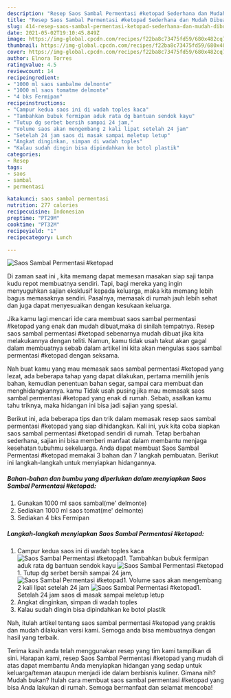 ```yaml
---
description: "Resep Saos Sambal Permentasi #ketopad Sederhana dan Mudah Dibuat"
title: "Resep Saos Sambal Permentasi #ketopad Sederhana dan Mudah Dibuat"
slug: 414-resep-saos-sambal-permentasi-ketopad-sederhana-dan-mudah-dibuat
date: 2021-05-02T19:10:45.849Z
image: https://img-global.cpcdn.com/recipes/f22ba8c73475fd59/680x482cq70/saos-sambal-permentasi-ketopad-foto-resep-utama.jpg
thumbnail: https://img-global.cpcdn.com/recipes/f22ba8c73475fd59/680x482cq70/saos-sambal-permentasi-ketopad-foto-resep-utama.jpg
cover: https://img-global.cpcdn.com/recipes/f22ba8c73475fd59/680x482cq70/saos-sambal-permentasi-ketopad-foto-resep-utama.jpg
author: Elnora Torres
ratingvalue: 4.5
reviewcount: 14
recipeingredient:
- "1000 ml saos sambalme delmonte"
- "1000 ml saos tomatme delmonte"
- "4 bks Fermipan"
recipeinstructions:
- "Campur kedua saos ini di wadah toples kaca"
- "Tambahkan bubuk fermipan aduk rata dg bantuan sendok kayu"
- "Tutup dg serbet bersih sampai 24 jam,"
- "Volume saos akan mengembang 2 kali lipat setelah 24 jam"
- "Setelah 24 jam saos di masak sampai meletup letup"
- "Angkat dinginkan, simpan di wadah toples"
- "Kalau sudah dingin bisa dipindahkan ke botol plastik"
categories:
- Resep
tags:
- saos
- sambal
- permentasi

katakunci: saos sambal permentasi 
nutrition: 277 calories
recipecuisine: Indonesian
preptime: "PT29M"
cooktime: "PT32M"
recipeyield: "1"
recipecategory: Lunch

---
```



![Saos Sambal Permentasi #ketopad](https://img-global.cpcdn.com/recipes/f22ba8c73475fd59/680x482cq70/saos-sambal-permentasi-ketopad-foto-resep-utama.jpg)

Di zaman  saat ini , kita memang dapat memesan masakan siap saji tanpa kudu repot membuatnya sendiri. Tapi, bagi mereka yang ingin menyuguhkan sajian eksklusif kepada keluarga, maka kita memang lebih bagus memasaknya sendiri. Pasalnya, memasak di rumah jauh lebih sehat dan juga dapat menyesuaikan dengan kesukaan keluarga.

Jika kamu lagi mencari ide cara membuat saos sambal permentasi #ketopad yang enak dan mudah dibuat,maka di sinilah tempatnya. Resep saos sambal permentasi #ketopad  sebenarnya mudah dibuat jika kita melakukannya dengan teliti. Namun, kamu tidak usah takut akan gagal dalam membuatnya 
sebab dalam artikel ini kita akan mengulas saos sambal permentasi #ketopad dengan seksama.  



Nah buat kamu yang mau memasak saos sambal permentasi #ketopad yang lezat, ada beberapa tahap yang dapat dilakukan, pertama memilih jenis bahan, kemudian penentuan bahan segar, sampai cara membuat dan menghidangkannya. kamu Tidak usah pusing jika mau memasak saos sambal permentasi #ketopad yang enak di rumah. Sebab, asalkan kamu  tahu triknya, maka hidangan ini bisa jadi sajian yang spesial.

Berikut ini, ada beberapa tips dan trik dalam memasak resep saos sambal permentasi #ketopad yang siap dihidangkan. Kali ini, yuk kita coba siapkan saos sambal permentasi #ketopad sendiri di rumah. Tetap berbahan sederhana, sajian ini bisa memberi manfaat dalam membantu menjaga kesehatan tubuhmu sekeluarga. Anda dapat membuat Saos Sambal Permentasi #ketopad memakai 3 bahan dan 7 langkah pembuatan. Berikut ini langkah-langkah untuk menyiapkan hidangannya.

<!--inarticleads1-->

##### Bahan-bahan dan bumbu yang diperlukan dalam menyiapkan Saos Sambal Permentasi #ketopad:

1. Gunakan 1000 ml saos sambal(me&#39; delmonte)
1. Sediakan 1000 ml saos tomat(me&#39; delmonte)
1. Sediakan 4 bks Fermipan




<!--inarticleads2-->

##### Langkah-langkah menyiapkan Saos Sambal Permentasi #ketopad:

1. Campur kedua saos ini di wadah toples kaca
<img src="https://img-global.cpcdn.com/steps/5db66703d22d91f0/160x128cq70/saos-sambal-permentasi-ketopad-langkah-memasak-1-foto.jpg" alt="Saos Sambal Permentasi #ketopad">1. Tambahkan bubuk fermipan aduk rata dg bantuan sendok kayu
<img src="https://img-global.cpcdn.com/steps/a61ff8f6b545a33d/160x128cq70/saos-sambal-permentasi-ketopad-langkah-memasak-2-foto.jpg" alt="Saos Sambal Permentasi #ketopad">1. Tutup dg serbet bersih sampai 24 jam,
<img src="https://img-global.cpcdn.com/steps/cde8681a1c81330f/160x128cq70/saos-sambal-permentasi-ketopad-langkah-memasak-3-foto.jpg" alt="Saos Sambal Permentasi #ketopad">1. Volume saos akan mengembang 2 kali lipat setelah 24 jam
<img src="https://img-global.cpcdn.com/steps/69f4dd2d08d3cc99/160x128cq70/saos-sambal-permentasi-ketopad-langkah-memasak-4-foto.jpg" alt="Saos Sambal Permentasi #ketopad">1. Setelah 24 jam saos di masak sampai meletup letup
1. Angkat dinginkan, simpan di wadah toples
1. Kalau sudah dingin bisa dipindahkan ke botol plastik




Nah, itulah artikel tentang  saos sambal permentasi #ketopad  yang praktis dan mudah dilakukan versi kami. Semoga anda bisa membuatnya dengan hasil yang terbaik. 

Terima kasih anda telah menggunakan resep yang tim kami tampilkan di sini. Harapan kami, resep  Saos Sambal Permentasi #ketopad yang mudah di atas dapat membantu Anda menyiapkan hidangan yang sedap untuk keluarga/teman ataupun menjadi ide dalam berbisnis kuliner. Gimana nih? Mudah bukan? Itulah cara membuat saos sambal permentasi #ketopad yang bisa Anda lakukan di rumah. Semoga bermanfaat dan selamat mencoba!

